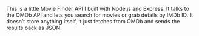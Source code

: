 This is a little Movie Finder API I built with Node.js and Express. It talks to the OMDb API and lets you search for movies or grab details by IMDb ID. It doesn’t store anything itself, it just fetches from OMDb and sends the results back as JSON. 